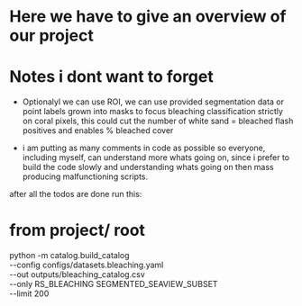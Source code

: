 # Here we have to give an overview of our project

# Notes i dont want to forget

- Optionalyl we can use ROI, we can use provided segmentation data or point labels grown into masks to focus bleaching classification strictly on coral pixels, this could cut the number of white sand = bleached flash positives and enables % bleached cover

- i am putting as many comments in code as possible so everyone, including myself, can understand more whats going on, since i prefer to build the code slowly and understanding whats going on then mass producing malfunctioning scripts.

after all the todos are done run this:

# from project/ root

python -m catalog.build_catalog \
  --config configs/datasets.bleaching.yaml \
  --out outputs/bleaching_catalog.csv \
  --only RS_BLEACHING SEGMENTED_SEAVIEW_SUBSET \
  --limit 200
